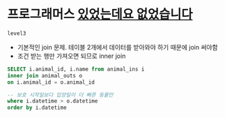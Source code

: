 # 프로그래머스 [있었는데요 없었습니다](https://school.programmers.co.kr/learn/courses/30/lessons/59043)
`level3`
- 기본적인 join 문제. 테이블 2개에서 데이터를 받아와야 하기 때문에 join 써야함
- 조건 받는 행만 가져오면 되므로 inner join
```sql
SELECT i.animal_id, i.name from animal_ins i
inner join animal_outs o
on i.animal_id = o.animal_id

-- 보호 시작일보다 입양일이 더 빠른 동물만
where i.datetime > o.datetime
order by i.datetime
```
